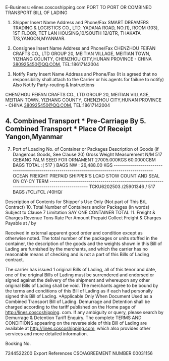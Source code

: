 E-Business: elines.coscoshipping.com PORT TO PORT OR COMBINED TRANSPORT BILL OF LADING
1. Shipper           Insert Name Address and Phone/Fax SMART DREAMERS TRADING & LOGISTICS CO., LTD. YADANA ROAD, NO.(1), ROOM (103), 1ST FLOOR, TET LAN HOUSING,10/SOUTH 12/QTR, THAKATA T/S,YANGON,MYANMAR. 

2. Consignee       Insert Name Address and Phone/Fax CHENZHOU FEIFAN CRAFTS CO., LTD GROUP 20, MEITIAN VILLAGE, MEITIAN TOWN, YIZHANG COUNTY, CHENZHOU CITY,HUNAN PROVINCE - CHINA 380925450@QQ.COM, TEL:18617142004 

3. Notify Party     Insert Name Address and Phone/Fax
                                                             (It is agreed that no responsibility shall attach
                                                             to the Carrier or his agents for failure to notify)
                                                                                                                   Also Notify Party-routing & Instructions

CHENZHOU FEIFAN CRAFTS CO., LTD 
GROUP 20, MEITIAN VILLAGE, MEITIAN 
TOWN, YIZHANG COUNTY, CHENZHOU 
CITY,HUNAN PROVINCE - CHINA 
380925450@QQ.COM, TEL:18617142004 

## 4. Combined Transport *      Pre-Carriage By 5. Combined Transport *     Place Of Receipt Yangon,Myanmar

7. Port of Loading No. of Container or Packages Description of Goods (if Dangerous Goods, See Clause 20)
Gross Weight Measurement N/M                      517 GEBANG PALM SEED FOR ORNAMENT       27005.000KGS   60.0000CBM BAGS TOTAL :( 517 ) BAGS NW : 26,488.00 KGS --------------------------------------------------------------------------------------------- OCEAN FREIGHT PREPAID SHIPPER'S LOAD STOW COUNT AND SEAL ON CY-CY TERM --------------------------------------------------------------------------------------------- TCKU6202503  /25901346     /    517 BAGS          /FCL/FCL /40HQ/                          

Description of Contents for Shipper's Use Only (Not part of This B/L Contract)
10. Total Number of Containers and/or Packages (in words) Subject to Clause 7 Limitation
SAY ONE CONTAINER TOTAL
11.        Freight & Charges
Revenue Tons
Rate
Per
Amount
Prepaid
Collect
Freight & Charges Payable at / by

Received in external apparent good order and condition except as otherwise noted. The total number of the packages or units stuffed in the container, the description of the goods and the weights shown in this Bill of Lading are furnished by the merchants, and which the carrier has no reasonable means of checking and is not a part of this Bills of Lading contract. 

The carrier has issued  1  original Bills of Lading, all of this tenor and date, one of the original Bills of Lading must be surrendered and endorsed or signed against the delivery of the shipment and whereupon any other original Bills of Lading shall be void. The merchants agree to be bound by the terms and conditions of this Bill of Lading as if each had personally signed this Bill of Lading. *Applicable Only When Document Used as a Combined Transport Bill of Lading. Demurrage and Detention shall be charged according to the tariff published on the Home page of http://lines.coscoshipping. com. If any ambiguity or query, please search by Demurrage & Detention Tariff Enquiry. The complete TERMS AND CONDITIONS appearing on the reverse side of this Bill of Lading are available at http://lines.coscoshipping.com, which also provides other services and more detailed information.

  
                                                                                                       
Booking No.

7244522200 
Export References CSO/AGREEMENT NUMBER 00031156 